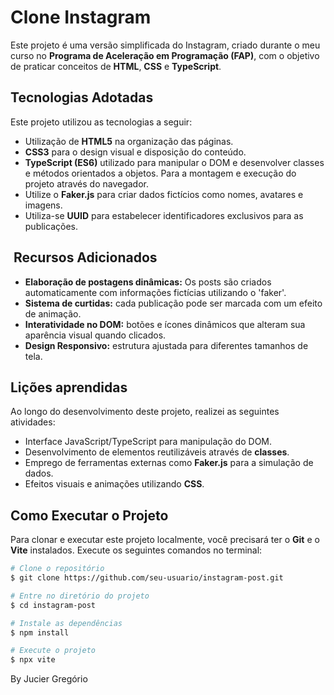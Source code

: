 # Clone Instagram

Este projeto é uma versão simplificada do Instagram, criado durante o meu curso no **Programa de Aceleração em Programação (FAP)**, com o objetivo de praticar conceitos de **HTML**, **CSS** e **TypeScript**.

## Tecnologias Adotadas

Este projeto utilizou as tecnologias a seguir:

- Utilização de **HTML5** na organização das páginas.
- **CSS3** para o design visual e disposição do conteúdo.
- **TypeScript (ES6)** utilizado para manipular o DOM e desenvolver classes e métodos orientados a objetos.
Para a montagem e execução do projeto através do navegador.
- Utilize o **Faker.js** para criar dados fictícios como nomes, avatares e imagens.
- Utiliza-se **UUID** para estabelecer identificadores exclusivos para as publicações.

## ️ Recursos Adicionados

- **Elaboração de postagens dinâmicas:** Os posts são criados automaticamente com informações fictícias utilizando o 'faker'.
- **Sistema de curtidas:** cada publicação pode ser marcada com um efeito de animação.
- **Interatividade no DOM:** botões e ícones dinâmicos que alteram sua aparência visual quando clicados.
- **Design Responsivo:** estrutura ajustada para diferentes tamanhos de tela.

## Lições aprendidas

Ao longo do desenvolvimento deste projeto, realizei as seguintes atividades:

- Interface JavaScript/TypeScript para manipulação do DOM.
- Desenvolvimento de elementos reutilizáveis através de **classes**.
- Emprego de ferramentas externas como **Faker.js** para a simulação de dados.
- Efeitos visuais e animações utilizando **CSS**.

## Como Executar o Projeto

Para clonar e executar este projeto localmente, você precisará ter o **Git** e o **Vite** instalados. Execute os seguintes comandos no terminal:

```bash
# Clone o repositório
$ git clone https://github.com/seu-usuario/instagram-post.git

# Entre no diretório do projeto
$ cd instagram-post

# Instale as dependências
$ npm install

# Execute o projeto
$ npx vite
```

By Jucier Gregório